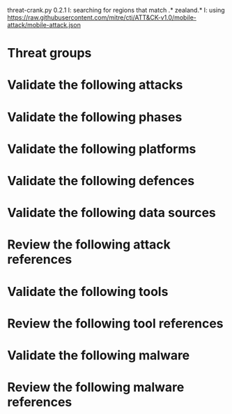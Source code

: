 threat-crank.py 0.2.1
I: searching for regions that match .* zealand.*
I: using https://raw.githubusercontent.com/mitre/cti/ATT&CK-v1.0/mobile-attack/mobile-attack.json
# Threat groups


# Validate the following attacks


# Validate the following phases


# Validate the following platforms


# Validate the following defences


# Validate the following data sources


# Review the following attack references


# Validate the following tools


# Review the following tool references


# Validate the following malware


# Review the following malware references


